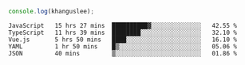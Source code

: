 ```js
console.log(khanguslee);
```

<!--START_SECTION:waka-->
```text
JavaScript   15 hrs 27 mins  ██████████▓░░░░░░░░░░░░░░   42.55 % 
TypeScript   11 hrs 39 mins  ████████░░░░░░░░░░░░░░░░░   32.10 % 
Vue.js       5 hrs 50 mins   ████░░░░░░░░░░░░░░░░░░░░░   16.10 % 
YAML         1 hr 50 mins    █▒░░░░░░░░░░░░░░░░░░░░░░░   05.06 % 
JSON         40 mins         ▒░░░░░░░░░░░░░░░░░░░░░░░░   01.86 % 
```
<!--END_SECTION:waka-->

<!--
**khanguslee/khanguslee** is a ✨ _special_ ✨ repository because its `README.md` (this file) appears on your GitHub profile.

Here are some ideas to get you started:

- 🔭 I’m currently working on ...
- 🌱 I’m currently learning ...
- 👯 I’m looking to collaborate on ...
- 🤔 I’m looking for help with ...
- 💬 Ask me about ...
- 📫 How to reach me: ...
- 😄 Pronouns: ...
- ⚡ Fun fact: ...
-->
